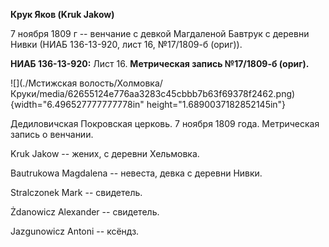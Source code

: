 **Крук Яков (Kruk Jakow)**

7 ноября 1809 г -- венчание с девкой Магдаленой Бавтрук с деревни Нивки
(НИАБ 136-13-920, лист 16, №17/1809-б (ориг)).

**НИАБ 136-13-920:** Лист 16. **Метрическая запись №17/1809-б (ориг).**

![](./Мстижская волость/Холмовка/Круки/media/62655124e776aa3283c45cbbb7b63f69378f2462.png){width="6.496527777777778in"
height="1.6890037182852145in"}

Дедиловичская Покровская церковь. 7 ноября 1809 года. Метрическая запись
о венчании.

Kruk Jakow -- жених, с деревни Хельмовка.

Bautrukowa Magdalena -- невеста, девка с деревни Нивки.

Stralczonek Mark -- свидетель.

Żdanowicz Alexander -- свидетель.

Jazgunowicz Antoni -- ксёндз.
